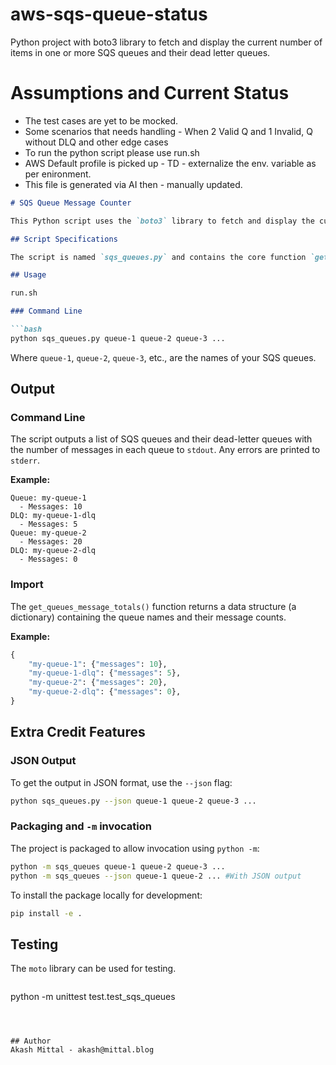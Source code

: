 # aws-sqs-queue-status
Python project with boto3 library to fetch and display the current number of items in one or more SQS queues and their dead letter queues.

# Assumptions and Current Status
- The test cases are yet to be mocked.
- Some scenarios that needs handling - When 2 Valid Q  and 1 Invalid, Q without DLQ and other edge cases 
- To run the python script please use run.sh
- AWS Default profile is picked up - TD - externalize the env. variable as per enironment.
- This file is generated via AI then - manually updated. 


```markdown
# SQS Queue Message Counter

This Python script uses the `boto3` library to fetch and display the current number of items (messages) in one or more SQS queues and their associated dead-letter queues (DLQs).

## Script Specifications

The script is named `sqs_queues.py` and contains the core function `get_queues_message_totals(queues: List)`.  It's designed to be used both directly from the command line and imported as a module.

## Usage

run.sh

### Command Line

```bash
python sqs_queues.py queue-1 queue-2 queue-3 ...
```
Where `queue-1`, `queue-2`, `queue-3`, etc., are the names of your SQS queues.
## Output

### Command Line

The script outputs a list of SQS queues and their dead-letter queues with the number of messages in each queue to `stdout`. Any errors are printed to `stderr`.

**Example:**

```
Queue: my-queue-1
  - Messages: 10
DLQ: my-queue-1-dlq
  - Messages: 5
Queue: my-queue-2
  - Messages: 20
DLQ: my-queue-2-dlq
  - Messages: 0
```

### Import

The `get_queues_message_totals()` function returns a data structure (a dictionary) containing the queue names and their message counts.

**Example:**

```python
{
    "my-queue-1": {"messages": 10},
    "my-queue-1-dlq": {"messages": 5},
    "my-queue-2": {"messages": 20},
    "my-queue-2-dlq": {"messages": 0},
}
```

## Extra Credit Features

### JSON Output

To get the output in JSON format, use the `--json` flag:

```bash
python sqs_queues.py --json queue-1 queue-2 queue-3 ...
```

### Packaging and `-m` invocation

The project is packaged to allow invocation using `python -m`:

```bash
python -m sqs_queues queue-1 queue-2 queue-3 ...
python -m sqs_queues --json queue-1 queue-2 ... #With JSON output
```

To install the package locally for development:

```bash
pip install -e .
```

## Testing

The `moto` library can be used for testing. 

```bash
```
python -m unittest test.test_sqs_queues
```



## Author
Akash Mittal - akash@mittal.blog
```
